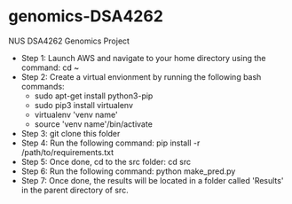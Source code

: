 # genomics-DSA4262
NUS DSA4262 Genomics Project
- Step 1: Launch AWS and navigate to your home directory using the command: cd ~
- Step 2: Create a virtual envionment by running the following bash commands:
  - sudo apt-get install python3-pip
  - sudo pip3 install virtualenv 
  - virtualenv 'venv name'
  - source 'venv name'/bin/activate
 - Step 3: git clone this folder
 - Step 4: Run the following command: pip install -r /path/to/requirements.txt
 - Step 5: Once done, cd to the src folder: cd src
 - Step 6: Run the following command: python make_pred.py
 - Step 7: Once done, the results will be located in a folder called 'Results' in the parent directory of src. 
 
